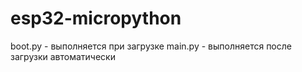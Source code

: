 # esp32-micropython

boot.py - выполняется при загрузке
main.py - выполняется после загрузки автоматически
